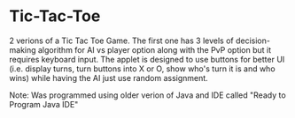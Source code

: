 # Tic-Tac-Toe
2 verions of a Tic Tac Toe Game.
The first one has 3 levels of decision-making algorithm for AI vs player option along with the PvP option but it requires keyboard input.
The applet is designed to use buttons for better UI (i.e. display turns, turn buttons into X or O, show who's turn it is and who wins) 
while having the AI just use random assignment.

Note: Was programmed using older verion of Java and IDE called "Ready to Program Java IDE"
